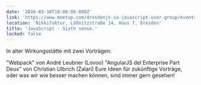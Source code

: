 ```yaml
---
date: '2016-03-10T18:00:00.000Z'
link: 'https://www.meetup.com/dresdenjs-io-javascript-user-group/events/228174530'
location: 'Nikkifaktur, Lößnitzstraße 14, Haus 7, Dresden'
title: 'JavaScript - Sixth sense.'
locked: false
---
```

In alter Wirkungsstätte mit zwei Vorträgen:

"Webpack" von André Leubner (Lovoo) "AngularJS del Enterprise Part Deux" von Christian Ulbrich (Zalari) Eure Ideen für zukünftige Vorträge, oder was wir wie besser machen können, sind immer gern gesehen!
